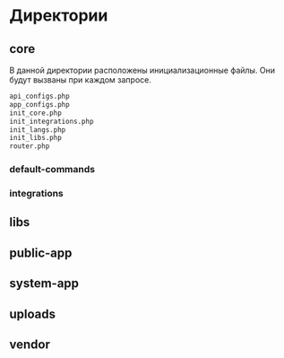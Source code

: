 # Директории

## core
В данной директории расположены инициализационные файлы. Они будут вызваны при каждом запросе.

```Bash
api_configs.php
app_configs.php
init_core.php
init_integrations.php
init_langs.php
init_libs.php
router.php
```

### default-commands

### integrations

## libs

## public-app

## system-app

## uploads

## vendor